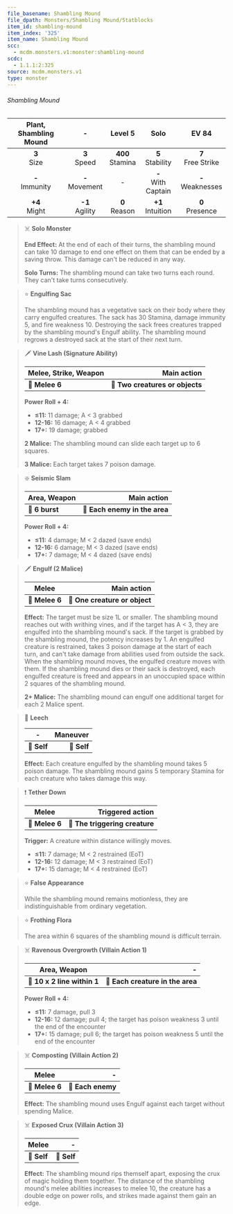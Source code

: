 ```yaml
---
file_basename: Shambling Mound
file_dpath: Monsters/Shambling Mound/Statblocks
item_id: shambling-mound
item_index: '325'
item_name: Shambling Mound
scc:
  - mcdm.monsters.v1:monster:shambling-mound
scdc:
  - 1.1.1:2:325
source: mcdm.monsters.v1
type: monster
---
```


###### Shambling Mound

| Plant, Shambling Mound |          -          |       Level 5        |          Solo           |         EV 84          |
| :--------------------: | :-----------------: | :------------------: | :---------------------: | :--------------------: |
|    **3**<br/> Size     |  **3**<br/> Speed   | **400**<br/> Stamina |  **5**<br/> Stability   | **7**<br/> Free Strike |
|  **-**<br/> Immunity   | **-**<br/> Movement |          -           | **-**<br/> With Captain | **-**<br/> Weaknesses  |
|   **+4**<br/> Might    | **-1**<br/> Agility |  **0**<br/> Reason   |  **+1**<br/> Intuition  |  **0**<br/> Presence   |

<!-- -->
> ☠️ **Solo Monster**
>
> **End Effect:** At the end of each of their turns, the shambling mound can take 10 damage to end one effect on them that can be ended by a saving throw. This damage can't be reduced in any way.
>
> **Solo Turns:** The shambling mound can take two turns each round. They can't take turns consecutively.

<!-- -->
> ⭐️ **Engulfing Sac**
>
> The shambling mound has a vegetative sack on their body where they carry engulfed creatures. The sack has 30 Stamina, damage immunity 5, and fire weakness 10. Destroying the sack frees creatures trapped by the shambling mound's Engulf ability. The shambling mound regrows a destroyed sack at the start of their next turn.

<!-- -->
> 🗡 **Vine Lash (Signature Ability)**
>
> | **Melee, Strike, Weapon** |                 **Main action** |
> | ------------------------- | ------------------------------: |
> | **📏 Melee 6**            | **🎯 Two creatures or objects** |
>
> **Power Roll + 4:**
>
> - **≤11:** 11 damage; A < 3 grabbed
> - **12-16:** 16 damage; A < 4 grabbed
> - **17+:** 19 damage; grabbed
>
> **2 Malice:** The shambling mound can slide each target up to 6 squares.
>
> **3 Malice:** Each target takes 7 poison damage.

<!-- -->
> ❇️ **Seismic Slam**
>
> | **Area, Weapon** |               **Main action** |
> | ---------------- | ----------------------------: |
> | **📏 6 burst**   | **🎯 Each enemy in the area** |
>
> **Power Roll + 4:**
>
> - **≤11:** 4 damage; M < 2 dazed (save ends)
> - **12-16:** 6 damage; M < 3 dazed (save ends)
> - **17+:** 7 damage; M < 4 dazed (save ends)

<!-- -->
> 🗡 **Engulf (2 Malice)**
>
> | **Melee**      |               **Main action** |
> | -------------- | ----------------------------: |
> | **📏 Melee 6** | **🎯 One creature or object** |
>
> **Effect:** The target must be size 1L or smaller. The shambling mound reaches out with writhing vines, and if the target has A < 3, they are engulfed into the shambling mound's sack. If the target is grabbed by the shambling mound, the potency increases by 1. An engulfed creature is restrained, takes 3 poison damage at the start of each turn, and can't take damage from abilities used from outside the sack. When the shambling mound moves, the engulfed creature moves with them. If the shambling mound dies or their sack is destroyed, each engulfed creature is freed and appears in an unoccupied space within 2 squares of the shambling mound.
>
> **2+ Malice:** The shambling mound can engulf one additional target for each 2 Malice spent.

<!-- -->
> 👤 **Leech**
>
> | **-**       | **Maneuver** |
> | ----------- | -----------: |
> | **📏 Self** |  **🎯 Self** |
>
> **Effect:** Each creature engulfed by the shambling mound takes 5 poison damage. The shambling mound gains 5 temporary Stamina for each creature who takes damage this way.

<!-- -->
> ❗️ **Tether Down**
>
> | **Melee**      |           **Triggered action** |
> | -------------- | -----------------------------: |
> | **📏 Melee 6** | **🎯 The triggering creature** |
>
> **Trigger:** A creature within distance willingly moves.
>
> - **≤11:** 7 damage; M < 2 restrained (EoT)
> - **12-16:** 12 damage; M < 3 restrained (EoT)
> - **17+:** 15 damage; M < 4 restrained (EoT)

<!-- -->
> ⭐️ **False Appearance**
>
> While the shambling mound remains motionless, they are indistinguishable from ordinary vegetation.

<!-- -->
> ⭐️ **Frothing Flora**
>
> The area within 6 squares of the shambling mound is difficult terrain.

<!-- -->
> ☠️ **Ravenous Overgrowth (Villain Action 1)**
>
> | **Area, Weapon**            |                            **-** |
> | --------------------------- | -------------------------------: |
> | **📏 10 x 2 line within 1** | **🎯 Each creature in the area** |
>
> **Power Roll + 4:**
>
> - **≤11:** 7 damage, pull 3
> - **12-16:** 12 damage; pull 4; the target has poison weakness 3 until the end of the encounter
> - **17+:** 15 damage; pull 6; the target has poison weakness 5 until the end of the encounter

<!-- -->
> ☠️ **Composting (Villain Action 2)**
>
> | **Melee**      |             **-** |
> | -------------- | ----------------: |
> | **📏 Melee 6** | **🎯 Each enemy** |
>
> **Effect:** The shambling mound uses Engulf against each target without spending Malice.

<!-- -->
> ☠️ **Exposed Crux (Villain Action 3)**
>
> | **Melee**   |       **-** |
> | ----------- | ----------: |
> | **📏 Self** | **🎯 Self** |
>
> **Effect:** The shambling mound rips themself apart, exposing the crux of magic holding them together. The distance of the shambling mound's melee abilities increases to melee 10, the creature has a double edge on power rolls, and strikes made against them gain an edge.
